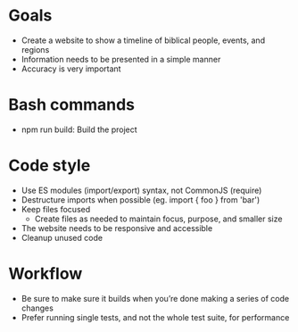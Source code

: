 # Goals
- Create a website to show a timeline of biblical people, events, and regions
- Information needs to be presented in a simple manner
- Accuracy is very important

# Bash commands
- npm run build: Build the project

# Code style
- Use ES modules (import/export) syntax, not CommonJS (require)
- Destructure imports when possible (eg. import { foo } from 'bar')
- Keep files focused
  - Create files as needed to maintain focus, purpose, and smaller size
- The website needs to be responsive and accessible
- Cleanup unused code

# Workflow
- Be sure to make sure it builds when you’re done making a series of code changes
- Prefer running single tests, and not the whole test suite, for performance